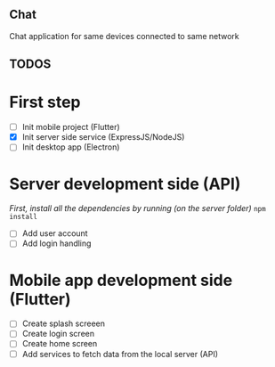 ## Chat

Chat application for same devices connected to same network

## TODOS

# First step

- [ ] Init mobile project (Flutter)
- [x] Init server side service (ExpressJS/NodeJS)
- [ ] Init desktop app (Electron)

# Server development side (API)

*First, install all the dependencies by running (on the server folder)*
`npm install`

- [ ] Add user account
- [ ] Add login handling

# Mobile app development side (Flutter)
- [ ] Create splash screeen
- [ ] Create login screen
- [ ] Create home screen
- [ ] Add services to fetch data from the local server (API)